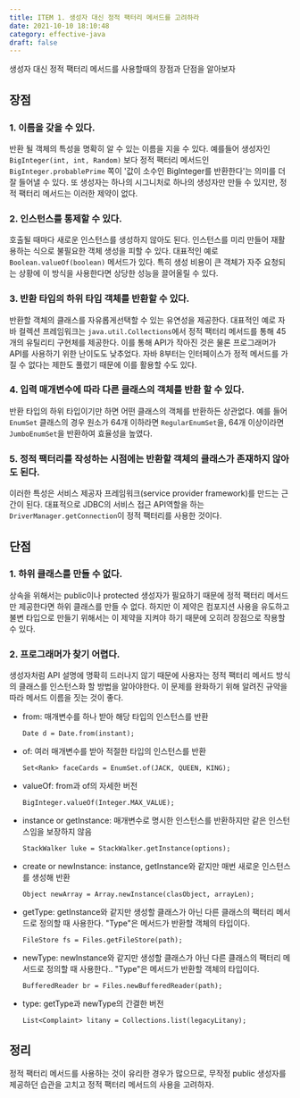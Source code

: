 ```yaml
---
title: ITEM 1. 생성자 대신 정적 팩터리 메서드를 고려하라
date: 2021-10-10 18:10:48
category: effective-java
draft: false
---
```


생성자 대신 정적 팩터리 메서드를 사용할때의 장점과 단점을 알아보자

## 장점

### 1. 이름을 갖을 수 있다.

반환 될 객체의 특성을 명확히 알 수 있는 이름을 지을 수 있다. 예를들어 생성자인 `BigInteger(int, int, Random)` 보다 정적 팩터리 메서드인 `BigInteger.probablePrime` 쪽이 '값이 소수인 BigInteger를 반환한다'는 의미를 더 잘 들어낼 수 있다. 또 생성자는 하나의 시그니처로 하나의 생성자만 만들 수 있지만, 정적 팩터리 메서드는 이러한 제약이 없다.

### 2. 인스턴스를 통제할 수 있다.

호출될 때마다 새로운 인스턴스를 생성하지 않아도 된다. 인스턴스를 미리 만들어 재활용하는 식으로 불필요한 객체 생성을 피할 수 있다. 대표적인 예로 `Boolean.valueOf(boolean)` 메서드가 있다. 특히 생성 비용이 큰 객체가 자주 요청되는 상황에 이 방식을 사용한다면 상당한 성능을 끌어올릴 수 있다.

### 3. 반환 타입의 하위 타입 객체를 반환할 수 있다.

반환할 객체의 클래스를 자유롭게선택할 수 있는 유연성을 제공한다. 대표적인 예로 자바 컬렉션 프레임워크는 `java.util.Collections`에서 정적 팩터리 메서드를 통해 45개의 유틸리티 구현체를 제공한다. 이를 통해 API가 작아진 것은 물론 프로그래머가 API를 사용하기 위한 난이도도 낮추었다. 자바 8부터는 인터페이스가 정적 메서드를 가질 수 없다는 제한도 풀렸기 때문에 이를 활용할 수도 있다.

### 4. 입력 매개변수에 따라 다른 클래스의 객체를 반환 할 수 있다.

반환 타입의 하위 타입이기만 하면 어떤 클래스의 객체를 반환하든 상관없다. 예를 들어 `EnumSet` 클래스의 경우 원소가 64개 이하라면 `RegularEnumSet`을, 64개 이상이라면 `JumboEnumSet`을 반환하여 효율성을 높였다.

### 5. 정적 팩터리를 작성하는 시점에는 반환할 객체의 클래스가 존재하지 않아도 된다.

이러한 특성은 서비스 제공자 프레임워크(service provider framework)를 만드는 근간이 된다. 대표적으로 JDBC의 서비스 접근 API역할을 하는 `DriverManager.getConnection`이 정적 팩터리를 사용한 것이다.

## 단점

### 1. 하위 클래스를 만들 수 없다.

상속을 위해서는 public이나 protected 생성자가 필요하기 때문에 정적 팩터리 메서드만 제공한다면 하위 클래스를 만들 수 없다. 하지만 이 제약은 컴포지션 사용을 유도하고 불변 타입으로 만들기 위해서는 이 제약을 지켜야 하기 때문에 오히려 장점으로 작용할 수 있다.

### 2. 프로그래머가 찾기 어렵다.

생성자처럼 API 설명에 명확히 드러나지 않기 때문에 사용자는 정적 팩터리 메서드 방식의 클래스를 인스턴스화 할 방법을 알아야한다. 이 문제를 완화하기 위해 알려진 규약을 따라 메서드 이름을 짓는 것이 좋다.

- from: 매개변수를 하나 받아 해당 타입의 인스턴스를 반환

  `Date d = Date.from(instant);`

- of: 여러 매개변수를 받아 적절한 타입의 인스턴스를 반환

  `Set<Rank> faceCards = EnumSet.of(JACK, QUEEN, KING);`

- valueOf: from과 of의 자세한 버전

  `BigInteger.valueOf(Integer.MAX_VALUE);`

- instance or getInstance: 매개변수로 명시한 인스턴스를 반환하지만 같은 인스턴스임을 보장하지 않음

  `StackWalker luke = StackWalker.getInstance(options);`

- create or newInstance: instance, getInstance와 같지만 매번 새로운 인스턴스를 생성해 반환

  `Object newArray = Array.newInstance(clasObject, arrayLen);`

- getType: getInstance와 같지만 생성할 클래스가 아닌 다른 클래스의 팩터리 메서드로 정의할 때 사용한다. "Type"은 메서드가 반환할 객체의 타입이다.

  `FileStore fs = Files.getFileStore(path);`

- newType: newInstance와 같지만 생성할 클래스가 아닌 다른 클래스의 팩터리 메서드로 정의할 때 사용한다.. "Type"은 메서드가 반환할 객체의 타입이다.

  `BufferedReader br = Files.newBufferedReader(path);`

- type: getType과 newType의 간결한 버전

  `List<Complaint> litany = Collections.list(legacyLitany);`


## 정리

정적 팩터리 메서드를 사용하는 것이 유리한 경우가 많으므로, 무작정 public 생성자를 제공하던 습관을 고치고 정적 팩터리 메서드의 사용을 고려하자.